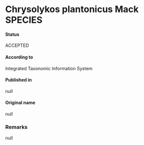 Chrysolykos plantonicus Mack SPECIES
=======

#### Status
ACCEPTED

#### According to
Integrated Taxonomic Information System

#### Published in
null

#### Original name
null

### Remarks
null